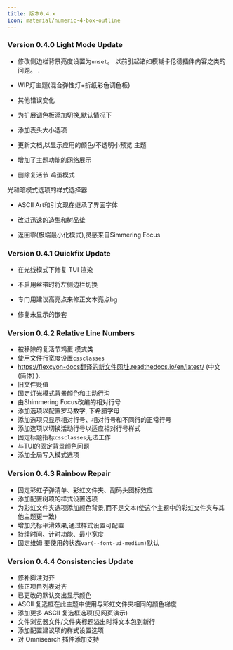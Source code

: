 ```yaml
---
title: 版本0.4.x
icon: material/numeric-4-box-outline
---
```


### Version 0.4.0 Light Mode Update

- 修改侧边栏背景亮度设置为`unset`。
以前引起诸如模糊卡伦德插件内容之类的问题。
.

- WIP灯主题(混合弹性灯+折纸彩色调色板)

- 其他错误变化

- 为扩展调色板添加切换,默认情况下

- 添加表头大小选项

- 更新文档,以显示应用的颜色/不透明小预览
主题

- 增加了主题功能的网络展示

- 删除复活节 鸡蛋模式

光和暗模式选项的样式选择器

- ASCII Art和引文现在继承了界面字体

- 改进迅速的造型和树品垫

- 返回零(极端最小化模式),灵感来自Simmering Focus

### Version 0.4.1 Quickfix Update

- 在光线模式下修复 TUI 渲染

- 不启用丝带时将左侧边栏切换

- 专门用建议高亮点来修正文本亮点bg

- 修复未显示的嵌套

### Version 0.4.2 Relative Line Numbers

- 被移除的复活节鸡蛋 模式类
- 使用文件行宽度设置`cssclasses`
- https://flexcyon-docs翻译的新文件网址.readthedocs.io/en/latest/ (中文(简体) ).
- 旧文件贬值
- 固定灯光模式背景颜色和主动行沟
- 由Shimmering Focus改编的相对行号
- 添加选项以配置罗马数字, 下希腊字母
- 添加选项只显示相对行号、相对行号和不同行的正常行号
- 添加选项以切换活动行号以适应相对行号样式
- 固定标题指标`cssclasses`无法工作
- 与TUI的固定背景颜色问题
- 添加全局写入模式选项

### Version 0.4.3 Rainbow Repair

- 固定彩虹子弹清单、彩虹文件夹、副码头图标效应
- 添加配置树项的样式设置选项
- 为彩虹文件夹选项添加颜色背景,而不是文本(使这个主题中的彩虹文件夹与其他主题更一致)
- 增加光标平滑效果,通过样式设置可配置
- 持续时间、计时功能、最小宽度
- 固定维姆 要使用的状态`var(--font-ui-medium)`默认

### Version 0.4.4 Consistencies Update
- 修补脚注对齐
- 修正项目列表对齐
- 已更改的默认突出显示颜色
- ASCII 复选框在此主题中使用与彩虹文件夹相同的颜色梯度
- 添加更多 ASCII 复选框选项(见网页演示)
- 文件浏览器文件/文件夹标题溢出时将文本包到新行
- 添加配置建议项的样式设置选项
- 对 Omnisearch 插件添加支持
